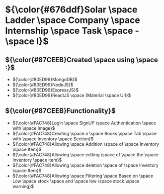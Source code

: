 # ${\color{#676ddf}Solar \space Ladder \space Company \space Internship \space Task \space - \space I}$


## ${\color{#87CEEB}Created \space using \space :}$
- ${\color{#80ED99}MongoDB}$
- ${\color{#80ED99}NodeJS}$
- ${\color{#80ED99}ExpressJS}$
- ${\color{#80ED99}ReactJS \space (Material \space UI)}$


## ${\color{#87CEEB}Functionality}$
- ${\color{#FAC748}Login \space SignUP \space Authentication \space with \space Image}$
- ${\color{#FAC748}Creating \space a \space Books \space Tab \space with \space Inventory \space Section}$
- ${\color{#FAC748}Allowing \space Addition \space of \space Inventory \space Item}$
- ${\color{#FAC748}Allowing \space editing \space of \space the \space Inventory \space item}$
- ${\color{#FAC748}Allowing \space deletion \space of \space Inventory \space Item}$
- ${\color{#FAC748}Allowing \space Filtering \space Based on \space Low \space stock \space and \space low \space stock \space warning}$